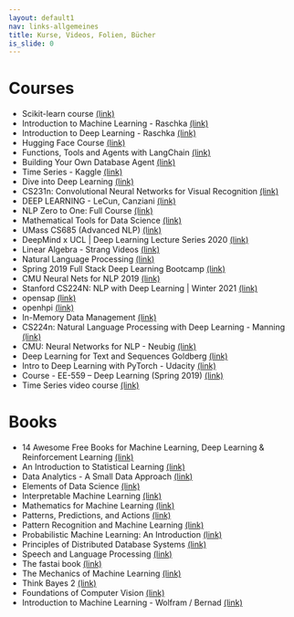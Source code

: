 ```yaml
---
layout: default1
nav: links-allgemeines
title: Kurse, Videos, Folien, Bücher
is_slide: 0
---
```

# Courses
- Scikit-learn course
[(link)](https://inria.github.io/scikit-learn-mooc/)
- Introduction to Machine Learning - Raschka
[(link)](https://sebastianraschka.com/blog/2021/ml-course.html)
- Introduction to Deep Learning - Raschka
[(link)](https://sebastianraschka.com/blog/2021/dl-course.html)
- Hugging Face Course
[(link)](https://huggingface.co/course/chapter1?fw=pt)
- Functions, Tools and Agents with LangChain
[(link)](https://www.deeplearning.ai/short-courses/functions-tools-agents-langchain/)
- Building Your Own Database Agent
[(link)](https://www.deeplearning.ai/short-courses/building-your-own-database-agent/)
- Time Series - Kaggle
[(link)](https://www.kaggle.com/learn/time-series)
- Dive into Deep Learning
[(link)](http://d2l.ai/)
- CS231n: Convolutional Neural Networks for Visual Recognition
[(link)](https://cs231n.github.io/)
- DEEP LEARNING - LeCun, Canziani
[(link)](https://atcold.github.io/pytorch-Deep-Learning/)
- NLP Zero to One: Full Course
[(link)](https://medium.com/nerd-for-tech/nlp-zero-to-one-full-course-4f8e1902c379)
- Mathematical Tools for Data Science
[(link)](https://cds.nyu.edu/math-tools/)
- UMass CS685 (Advanced NLP)
[(link)](https://www.youtube.com/playlist?list=PLWnsVgP6CzadmQX6qevbar3_vDBioWHJL)
- DeepMind x UCL | Deep Learning Lecture Series 2020
[(link)](https://www.youtube.com/playlist?list=PLqYmG7hTraZCDxZ44o4p3N5Anz3lLRVZF)
- Linear Algebra - Strang Videos
[(link)](https://ocw.mit.edu/courses/mathematics/18-065-matrix-methods-in-data-analysis-signal-processing-and-machine-learning-spring-2018/video-lectures/)
- Natural Language Processing
[(link)](https://www.kaggle.com/learn/natural-language-processing)
- Spring 2019 Full Stack Deep Learning Bootcamp
[(link)](https://fullstackdeeplearning.com/march2019)
- CMU Neural Nets for NLP 2019
[(link)](https://www.youtube.com/playlist?list=PL8PYTP1V4I8Ajj7sY6sdtmjgkt7eo2VMs)
- Stanford CS224N: NLP with Deep Learning | Winter 2021
[(link)](https://www.youtube.com/playlist?list=PLoROMvodv4rOSH4v6133s9LFPRHjEmbmJ)
- opensap
[(link)](https://open.sap.com)
- openhpi
[(link)](https://open.hpi.de)
- In-Memory Data Management
[(link)](https://open.hpi.de/courses/imdb2017)
- CS224n: Natural Language Processing with Deep Learning - Manning
[(link)](http://web.stanford.edu/class/cs224n/)
- CMU: Neural Networks for NLP - Neubig
[(link)](http://phontron.com/class/nn4nlp2019/schedule.html)
- Deep Learning for Text and Sequences Goldberg
[(link)](http://u.cs.biu.ac.il/~89-687/)
- Intro to Deep Learning with PyTorch - Udacity
[(link)](https://www.udacity.com/course/deep-learning-pytorch--ud188)
- Course - EE-559 – Deep Learning (Spring 2019)
[(link)](https://fleuret.org/ee559/)
- Time Series video course
[(link)](https://www.kaggle.com/learn/time-series-with-siraj)

# Books
- 14 Awesome Free Books for Machine Learning, Deep Learning & Reinforcement Learning
[(link)](https://medium.com/@mlblogging.k/14-awesome-free-books-for-machine-learning-deep-learning-reinforcement-learning-8f1d3a90a394)
- An Introduction to Statistical Learning
[(link)](https://statlearning.com/)
- Data Analytics - A Small Data Approach
[(link)](https://dataanalyticsbook.info/)
- Elements of Data Science
[(link)](https://allendowney.github.io/ElementsOfDataScience/README.html)
- Interpretable Machine Learning
[(link)](https://christophm.github.io/interpretable-ml-book/)
- Mathematics for Machine Learning
[(link)](https://mml-book.github.io/)
- Patterns, Predictions, and Actions
[(link)](https://mlstory.org/)
- Pattern Recognition and Machine Learning
[(link)](https://www.microsoft.com/en-us/research/uploads/prod/2006/01/Bishop-Pattern-Recognition-and-Machine-Learning-2006.pdf)
- Probabilistic Machine Learning: An Introduction
[(link)](https://probml.github.io/pml-book/book1.html)
- Principles of Distributed Database Systems
[(link)](https://cs.uwaterloo.ca/~ddbook/)
- Speech and Language Processing
[(link)](https://web.stanford.edu/~jurafsky/slp3/)
- The fastai book
[(link)](https://github.com/fastai/fastbook)
- The Mechanics of Machine Learning
[(link)](https://mlbook.explained.ai/)
- Think Bayes 2
[(link)](http://allendowney.github.io/ThinkBayes2/index.html)
- Foundations of Computer Vision
[(link)](https://visionbook.mit.edu/)
- Introduction to Machine Learning - Wolfram / Bernad
[(link)](https://www.wolfram.com/language/introduction-machine-learning/)



